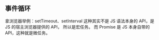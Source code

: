 ## 事件循环
拿浏览器举例：setTimeout、setInterval 这种其实不是 JS 语法本身的 API，是 JS 的宿主浏览器提供的 API， 所以是宏任务。
而 Promise 是 JS 本身自带的 API，这种就是微任务。